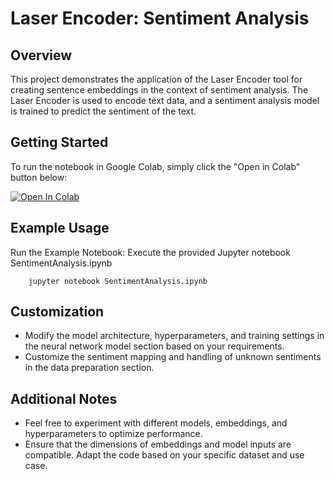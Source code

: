 # Laser Encoder: Sentiment Analysis

## Overview

This project demonstrates the application of the Laser Encoder tool for creating sentence embeddings in the context of sentiment analysis. The Laser Encoder is used to encode text data, and a sentiment analysis model is trained to predict the sentiment of the text.

## Getting Started

To run the notebook in Google Colab, simply click the "Open in Colab" button below:

[![Open In Colab](https://colab.research.google.com/assets/colab-badge.svg)](https://colab.research.google.com/github/NIXBLACK11/LASER-fork/blob/Sentiment-analysis-laser/tasks/SentimentAnalysis/SentimentAnalysis.ipynb)

## Example Usage

Run the Example Notebook:
    Execute the provided Jupyter notebook SentimentAnalysis.ipynb

        jupyter notebook SentimentAnalysis.ipynb


## Customization

- Modify the model architecture, hyperparameters, and training settings in the neural network model section based on your requirements.
- Customize the sentiment mapping and handling of unknown sentiments in the data preparation section.

## Additional Notes
- Feel free to experiment with different models, embeddings, and hyperparameters to optimize performance.
- Ensure that the dimensions of embeddings and model inputs are compatible.
Adapt the code based on your specific dataset and use case.
